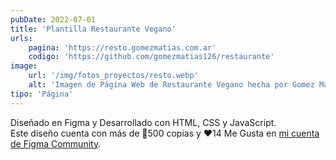 ```yaml
---
pubDate: 2022-07-01
title: 'Plantilla Restaurante Vegano'
urls: 
    pagina: 'https://resto.gomezmatias.com.ar'
    codigo: 'https://github.com/gomezmatias126/restaurante'
image:
    url: '/img/fotos_proyectos/resto.webp'
    alt: 'Imagen de Página Web de Restaurante Vegano hecha por Gomez Matias'
tipo: 'Página'
---
```

Diseñado en Figma y Desarrollado con HTML, CSS y JavaScript.\
Este diseño cuenta con más de 🏅500 copias y ❤️14 Me Gusta en 
<a href="https://www.figma.com/community/file/1077384985779045508" class="underline" target="_blank">mi cuenta de Figma Community</a>.